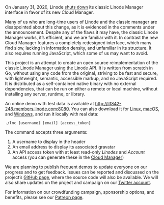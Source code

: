 On January 31, 2020, Linode [shuts down](https://www.linode.com/2019/11/18/notice-legacy-linode-manager-users/) its classic Linode Manager interface in favor of its new Cloud Manager.

Many of us who are long-time users of Linode and the classic manager are disappointed about this change, as it is evidenced in the comments under the announcement. Despite any of the flaws it may have, the classic Linode Manager works, it’s efficient, and we are familiar with it. In contrast the new Cloud Manager features a completely redesigned interface, which many find slow, lacking in information density, and unfamiliar in its structure. It also requires running JavaScript, which some of us may want to avoid.

This project is an attempt to create an open source reimplementation of the classic Linode Manager using the Linode API. It is written from scratch in Go, without using any code from the original, striving to be fast and secure, with lightweight, semantic, accessible markup, and no JavaScript required. It is distributed as a self-contained native binary with no external dependencies, that can be run on either a remote or local machine, without installing any server, runtime, or library.

An online demo with test data is available at http://li1842-248.members.linode.com:8080. You can also download it for [Linux](http://li1842-248.members.linode.com/demo/linux/lmc), [macOS](http://li1842-248.members.linode.com/demo/macos/lmc), and [Windows](http://li1842-248.members.linode.com/demo/windows/lmc.exe), and run it locally with real data:

    ./lmc [username] [email] [access_token]

The command accepts three arguments:

1. A username to display in the header
2. An email address to display its associated gravatar
3. An API access token with at least read-only *Linodes* and *Account* access (you can generate these in the [Cloud Manager](https://cloud.linode.com/profile/tokens))

We are planning to publish frequent demos to update everyone on our progress and to get feedback. Issues can be reported and discussed on the project’s [GitHub page](https://github.com/linodeclassic/lmc), where the source code will also be available. We will also share updates on the project and campaign on our [Twitter account](https://twitter.com/linodeclassic).

For information on our crowdfunding campaign, sponsorship options, and benefits, please see our [Patreon page](https://www.patreon.com/linodeclassic).
